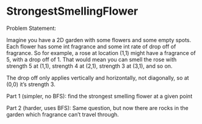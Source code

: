 # StrongestSmellingFlower

Problem Statement: 

Imagine you have a 2D garden with some flowers and some empty spots. Each flower has some int fragrance and some int rate of drop off of fragrance. 
So for example, a rose at location (1,1) might have a fragrance of 5, with a drop off of 1. That would mean you can smell the rose with strength 5 at (1,1), strength 4 at (2,1), strength 3 at (3,1), and so on. 

The drop off only applies vertically and horizontally, not diagonally, so at (0,0) it’s strength 3. 

Part 1 (simpler, no BFS): find the strongest smelling flower at a given point 

Part 2 (harder, uses BFS): Same question, but now there are rocks in the garden which fragrance can’t travel through.
